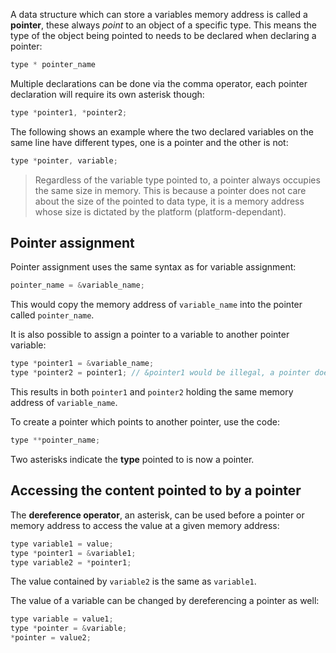 A data structure which can store a variables memory address is called a **pointer**, these always *point* to an object of a specific type. This means the type of the object being pointed to needs to be declared when declaring a pointer:

```cpp
type * pointer_name
```

Multiple declarations can be done via the comma operator, each pointer declaration will require its own asterisk though:

```cpp
type *pointer1, *pointer2;
```

The following shows an example where the two declared variables on the same line have different types, one is a pointer and the other is not:

```cpp
type *pointer, variable;
```

> Regardless of the variable type pointed to, a pointer always occupies the same size in memory. This is because a pointer does not care about the size of the pointed to data type, it is a memory address whose size is dictated by the platform (platform-dependant).

## Pointer assignment

Pointer assignment uses the same syntax as for variable assignment:

```cpp
pointer_name = &variable_name;
```

This would copy the memory address of `variable_name` into the pointer called `pointer_name`.

It is also possible to assign a pointer to a variable to another pointer variable:

```cpp
type *pointer1 = &variable_name;
type *pointer2 = pointer1; // &pointer1 would be illegal, a pointer doesn't have a memory address to point to
```

This results in both `pointer1` and `pointer2` holding the same memory address of `variable_name`.

To create a pointer which points to another pointer, use the code:

```cpp
type **pointer_name;
```

Two asterisks indicate the **type** pointed to is now a pointer.

## Accessing the content pointed to by a pointer

The **dereference operator**, an asterisk, can be used before a pointer or memory address to access the value at a given memory address:

```cpp
type variable1 = value;
type *pointer1 = &variable1;
type variable2 = *pointer1;
```

The value contained by `variable2` is the same as `variable1`.

The value of a variable can be changed by dereferencing a pointer as well:

```cpp
type variable = value1;
type *pointer = &variable;
*pointer = value2;
```